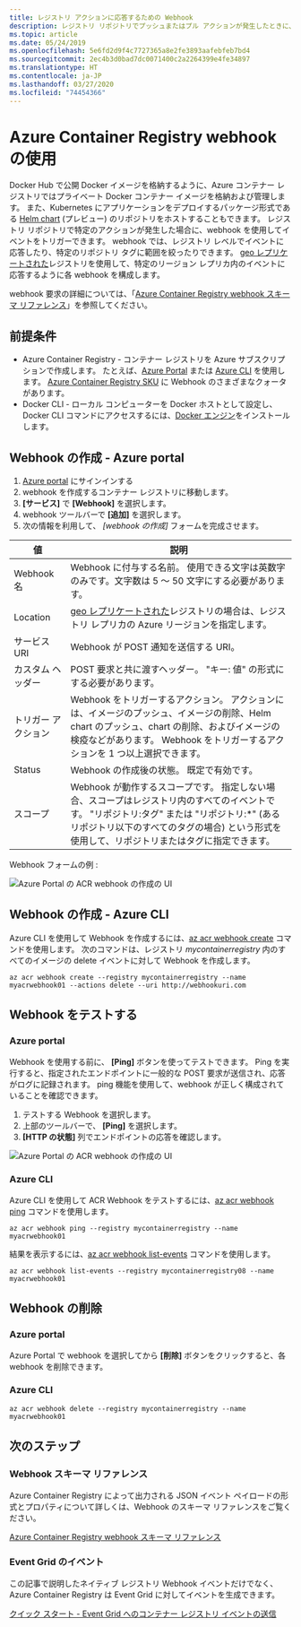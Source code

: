 ```yaml
---
title: レジストリ アクションに応答するための Webhook
description: レジストリ リポジトリでプッシュまたはプル アクションが発生したときに、Webhook を使用してイベントをトリガーする方法について説明します。
ms.topic: article
ms.date: 05/24/2019
ms.openlocfilehash: 5e6fd2d9f4c7727365a8e2fe3893aafebfeb7bd4
ms.sourcegitcommit: 2ec4b3d0bad7dc0071400c2a2264399e4fe34897
ms.translationtype: HT
ms.contentlocale: ja-JP
ms.lasthandoff: 03/27/2020
ms.locfileid: "74454366"
---
```

# <a name="using-azure-container-registry-webhooks"></a>Azure Container Registry webhook の使用

Docker Hub で公開 Docker イメージを格納するように、Azure コンテナー レジストリではプライベート Docker コンテナー イメージを格納および管理します。 また、Kubernetes にアプリケーションをデプロイするパッケージ形式である [Helm chart](container-registry-helm-repos.md) (プレビュー) のリポジトリをホストすることもできます。 レジストリ リポジトリで特定のアクションが発生した場合に、webhook を使用してイベントをトリガーできます。 webhook では、レジストリ レベルでイベントに応答したり、特定のリポジトリ タグに範囲を絞ったりできます。 [geo レプリケートされた](container-registry-geo-replication.md)レジストリを使用して、特定のリージョン レプリカ内のイベントに応答するように各 webhook を構成します。

webhook 要求の詳細については、「[Azure Container Registry webhook スキーマ リファレンス](container-registry-webhook-reference.md)」を参照してください。

## <a name="prerequisites"></a>前提条件

* Azure Container Registry - コンテナー レジストリを Azure サブスクリプションで作成します。 たとえば、[Azure Portal](container-registry-get-started-portal.md) または [Azure CLI](container-registry-get-started-azure-cli.md) を使用します。 [Azure Container Registry SKU](container-registry-skus.md) に Webhook のさまざまなクォータがあります。
* Docker CLI - ローカル コンピューターを Docker ホストとして設定し、Docker CLI コマンドにアクセスするには、[Docker エンジン](https://docs.docker.com/engine/installation/)をインストールします。

## <a name="create-webhook---azure-portal"></a>Webhook の作成 - Azure portal

1. [Azure portal](https://portal.azure.com) にサインインする
1. webhook を作成するコンテナー レジストリに移動します。
1. **[サービス]** で **[Webhook]** を選択します。
1. webhook ツールバーで **[追加]** を選択します。
1. 次の情報を利用して、 *[webhook の作成]* フォームを完成させます。

| 値 | 説明 |
|---|---|
| Webhook 名 | Webhook に付与する名前。 使用できる文字は英数字のみです。文字数は 5 ～ 50 文字にする必要があります。 |
| Location | [geo レプリケートされた](container-registry-geo-replication.md)レジストリの場合は、レジストリ レプリカの Azure リージョンを指定します。 
| サービス URI | Webhook が POST 通知を送信する URI。 |
| カスタム ヘッダー | POST 要求と共に渡すヘッダー。 "キー: 値" の形式にする必要があります。 |
| トリガー アクション | Webhook をトリガーするアクション。 アクションには、イメージのプッシュ、イメージの削除、Helm chart のプッシュ、chart の削除、およびイメージの検疫などがあります。 Webhook をトリガーするアクションを 1 つ以上選択できます。 |
| Status | Webhook の作成後の状態。 既定で有効です。 |
| スコープ | Webhook が動作するスコープです。 指定しない場合、スコープはレジストリ内のすべてのイベントです。 "リポジトリ:タグ" または "リポジトリ:*" (あるリポジトリ以下のすべてのタグの場合) という形式を使用して、リポジトリまたはタグに指定できます。 |

Webhook フォームの例 :

![Azure Portal の ACR webhook の作成の UI](./media/container-registry-webhook/webhook.png)

## <a name="create-webhook---azure-cli"></a>Webhook の作成 - Azure CLI

Azure CLI を使用して Webhook を作成するには、[az acr webhook create](/cli/azure/acr/webhook#az-acr-webhook-create) コマンドを使用します。 次のコマンドは、レジストリ *mycontainerregistry* 内のすべてのイメージの delete イベントに対して Webhook を作成します。

```azurecli-interactive
az acr webhook create --registry mycontainerregistry --name myacrwebhook01 --actions delete --uri http://webhookuri.com
```

## <a name="test-webhook"></a>Webhook をテストする

### <a name="azure-portal"></a>Azure portal

Webhook を使用する前に、 **[Ping]** ボタンを使ってテストできます。 Ping を実行すると、指定されたエンドポイントに一般的な POST 要求が送信され、応答がログに記録されます。 ping 機能を使用して、webhook が正しく構成されていることを確認できます。

1. テストする Webhook を選択します。
2. 上部のツールバーで、 **[Ping]** を選択します。
3. **[HTTP の状態]** 列でエンドポイントの応答を確認します。

![Azure Portal の ACR webhook の作成の UI](./media/container-registry-webhook/webhook-02.png)

### <a name="azure-cli"></a>Azure CLI

Azure CLI を使用して ACR Webhook をテストするには、[az acr webhook ping](/cli/azure/acr/webhook#az-acr-webhook-ping) コマンドを使用します。

```azurecli-interactive
az acr webhook ping --registry mycontainerregistry --name myacrwebhook01
```

結果を表示するには、[az acr webhook list-events](/cli/azure/acr/webhook) コマンドを使用します。

```azurecli-interactive
az acr webhook list-events --registry mycontainerregistry08 --name myacrwebhook01
```

## <a name="delete-webhook"></a>Webhook の削除

### <a name="azure-portal"></a>Azure portal

Azure Portal で webhook を選択してから **[削除]** ボタンをクリックすると、各 webhook を削除できます。

### <a name="azure-cli"></a>Azure CLI

```azurecli-interactive
az acr webhook delete --registry mycontainerregistry --name myacrwebhook01
```

## <a name="next-steps"></a>次のステップ

### <a name="webhook-schema-reference"></a>Webhook スキーマ リファレンス

Azure Container Registry によって出力される JSON イベント ペイロードの形式とプロパティについて詳しくは、Webhook のスキーマ リファレンスをご覧ください。

[Azure Container Registry webhook スキーマ リファレンス](container-registry-webhook-reference.md)

### <a name="event-grid-events"></a>Event Grid のイベント

この記事で説明したネイティブ レジストリ Webhook イベントだけでなく、Azure Container Registry は Event Grid に対してイベントを生成できます。

[クイック スタート - Event Grid へのコンテナー レジストリ イベントの送信](container-registry-event-grid-quickstart.md)
